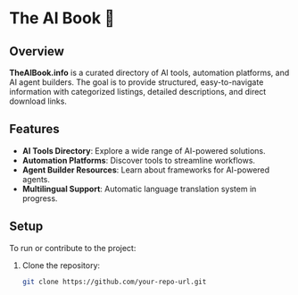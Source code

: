 # The AI Book 📖

## Overview  
**TheAIBook.info** is a curated directory of AI tools, automation platforms, and AI agent builders. The goal is to provide structured, easy-to-navigate information with categorized listings, detailed descriptions, and direct download links.

## Features  
- **AI Tools Directory**: Explore a wide range of AI-powered solutions.  
- **Automation Platforms**: Discover tools to streamline workflows.  
- **Agent Builder Resources**: Learn about frameworks for AI-powered agents.  
- **Multilingual Support**: Automatic language translation system in progress.   

## Setup  
To run or contribute to the project:  
1. Clone the repository:  
   ```bash
   git clone https://github.com/your-repo-url.git
